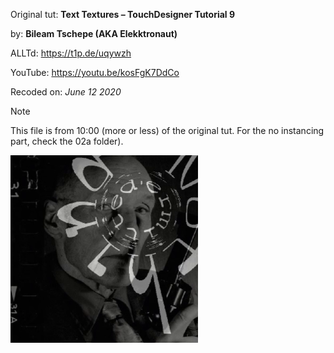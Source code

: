 Original tut: **Text Textures – TouchDesigner Tutorial 9**

by: **Bileam Tschepe (AKA Elekktronaut)**

ALLTd: https://t1p.de/uqywzh

YouTube: https://youtu.be/kosFgK7DdCo

Recoded on: *June 12 2020*

Note

This file is from 10:00 (more or less) of the original tut. For the no instancing part, check the 02a folder).

![Network preview](Demo.png)
